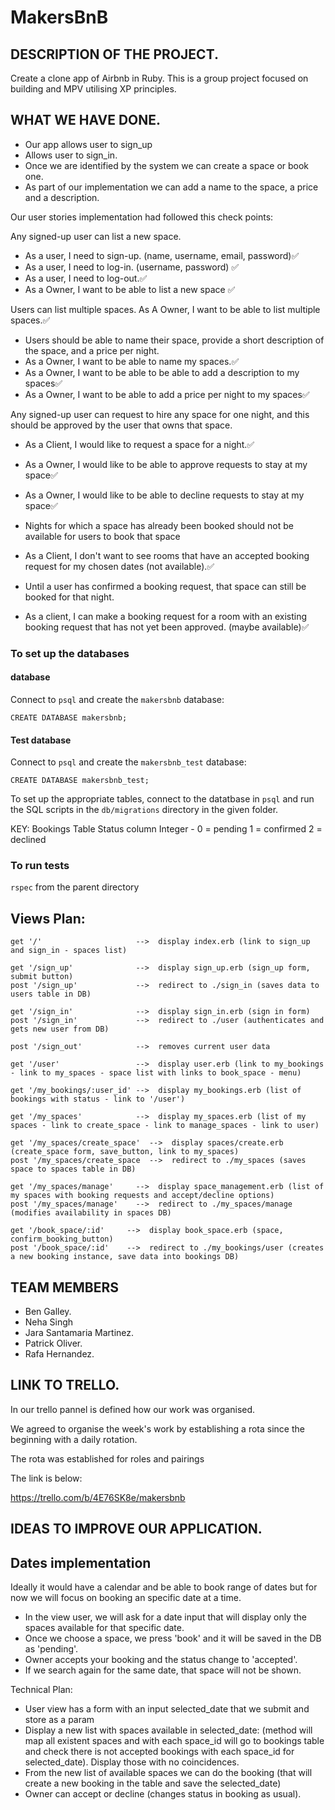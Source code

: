 # MakersBnB

## DESCRIPTION OF THE PROJECT.

 Create a clone app of Airbnb in Ruby. This is a group project focused on building and MPV
 utilising XP principles.

## WHAT WE HAVE DONE.

 - Our app allows user to sign_up
 - Allows user to sign_in.
 - Once we are identified by the system we can create a space or book one.
 - As part of our implementation we can add a name to the space, a price and
   a description.

  Our user stories implementation had followed this check points:

  Any signed-up user can list a new space.


  - As a user, I need to sign-up.  (name, username, email, password)✅
  - As a user, I need to log-in. (username, password) ✅
  - As a user, I need to log-out.✅
  - As a Owner, I want to be able to list a new space ✅


  Users can list multiple spaces.
  As A Owner, I want to be able to list multiple spaces.✅

- Users should be able to name their space, provide a short description of the space, and a price per     night.
- As a Owner, I want to be able to name my spaces.✅
- As a Owner, I want to be able to be able to add a description to my spaces✅
- As a Owner, I want to be able to add a price per night to my spaces✅


Any signed-up user can request to hire any space for one night, and this should be approved by the user that owns that space.
- As a Client, I would like to request a space for a night.✅
- As a Owner, I would like to be able to approve requests to stay at my space✅
- As a Owner, I would like to be able to decline requests to stay at my space✅

- Nights for which a space has already been booked should not be available for users to book that space
- As a Client, I don't want to see rooms that have an accepted booking request for my chosen dates (not available).✅

- Until a user has confirmed a booking request, that space can still be booked for that night.
- As a client, I can make a booking request for a room with an existing booking request that has not yet been approved. (maybe available)✅




### To set up the databases ###

#### database ####
Connect to `psql` and create the `makersbnb` database:

```
CREATE DATABASE makersbnb;
```

#### Test database ####
Connect to `psql` and create the `makersbnb_test` database:

```
CREATE DATABASE makersbnb_test;
```

To set up the appropriate tables, connect to the datatbase in `psql` and run the SQL scripts in the `db/migrations` directory in the given folder.

KEY:
Bookings Table Status column Integer -
0 = pending
1 = confirmed
2 = declined
<!-- 3 = cancelled  -->

### To run tests ###
`rspec` from the parent directory
## Views Plan: ##

```
get '/'                     -->  display index.erb (link to sign_up and sign_in - spaces list)

get '/sign_up'              -->  display sign_up.erb (sign_up form, submit button)
post '/sign_up'             -->  redirect to ./sign_in (saves data to users table in DB)

get '/sign_in'              -->  display sign_in.erb (sign in form)
post '/sign_in'             -->  redirect to ./user (authenticates and gets new user from DB)

post '/sign_out'            -->  removes current user data

get '/user'                 -->  display user.erb (link to my_bookings - link to my_spaces - space list with links to book_space - menu)

get '/my_bookings/:user_id' -->  display my_bookings.erb (list of bookings with status - link to '/user')

get '/my_spaces'            -->  display my_spaces.erb (list of my spaces - link to create_space - link to manage_spaces - link to user)

get '/my_spaces/create_space'  -->  display spaces/create.erb (create_space form, save_button, link to my_spaces)
post '/my_spaces/create_space  -->  redirect to ./my_spaces (saves space to spaces table in DB)

get '/my_spaces/manage'     -->  display space_management.erb (list of my spaces with booking requests and accept/decline options)
post '/my_spaces/manage'    -->  redirect to ./my_spaces/manage (modifies availability in spaces DB)

get '/book_space/:id'     -->  display book_space.erb (space, confirm_booking_button)
post '/book_space/:id'    -->  redirect to ./my_bookings/user (creates a new booking instance, save data into bookings DB)
```

## TEAM MEMBERS

  - Ben Galley.
  - Neha Singh
  - Jara Santamaria Martinez.
  - Patrick Oliver.
  - Rafa Hernandez.




## LINK TO TRELLO.

 In our trello pannel is defined how our work was organised.

 We agreed to organise the week's work by establishing a rota since the beginning with
 a daily rotation.

 The rota was established for roles and pairings

 The link is below:

  https://trello.com/b/4E76SK8e/makersbnb


##  IDEAS TO IMPROVE OUR APPLICATION. ##

## Dates implementation ##
Ideally it would have a calendar and be able to book range of dates but for now we will focus on booking an specific date at a time.

- In the view user, we will ask for a date input that will display only the spaces available for that specific date.
- Once we choose a space, we press 'book' and it will be saved in the DB as 'pending'.
- Owner accepts your booking and the status change to 'accepted'.
- If we search again for the same date, that space will not be shown.

Technical Plan:
- User view has a form with an input selected_date that we submit and store as a param
- Display a new list with spaces available in selected_date: (method will map all existent spaces and with each space_id will go to bookings table and check there is not accepted bookings with each space_id for selected_date). Display those with no coincidences.
- From the new list of available spaces we can do the booking (that will create a new booking in the table and save the selected_date)
- Owner can accept or decline (changes status in booking as usual).
